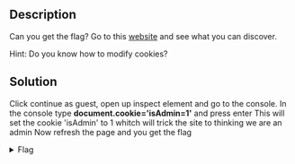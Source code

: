 ## Description

Can you get the flag?
Go to this [website](http://saturn.picoctf.net:61304/) and see what you can discover.

Hint: Do you know how to modify cookies?

## Solution

Click continue as guest, open up inspect element and go to the console.
In the console type **document.cookie='isAdmin=1'** and press enter
This will set the cookie 'isAdmin' to 1 whitch will trick the site to thinking we are an admin
Now refresh the page and you get the flag


<details>
  <summary>Flag</summary>
  
  
  picoCTF{gr4d3_A_c00k13_0d351e23}

</details>
